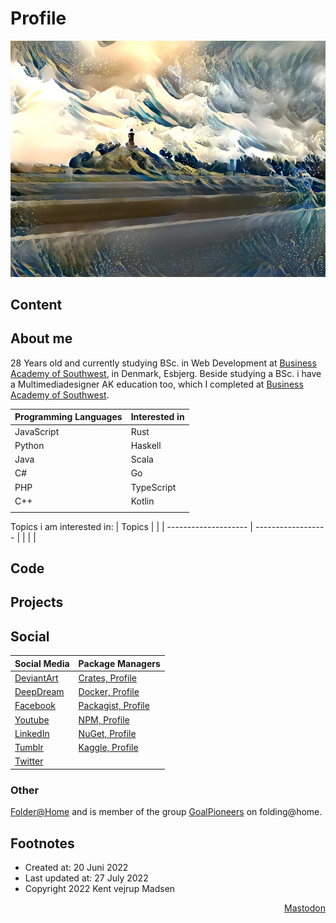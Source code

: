 # Profile
![Water Tower](./water_tower_background.jpg)

## Content


## About me
28 Years old and currently studying BSc. in Web Development 
at [Business Academy of Southwest](https://www.easv.dk/en/), in Denmark, Esbjerg.
Beside studying a BSc. i have a Multimediadesigner AK education too, 
which I completed at [Business Academy of Southwest](https://www.easv.dk/en/).


| Programming Languages | Interested in      |
| --------------------- | ------------------ |
| JavaScript            | Rust               |
| Python                | Haskell            |
| Java                  | Scala              |
| C#                    | Go                 |
| PHP                   | TypeScript         |
| C++                   | Kotlin             |
|                       |                    |



Topics i am interested in:
| Topics               |                    |
| -------------------- | ------------------ |
|                      |                    |


## Code


## Projects


## Social
| Social Media                                                             | Package Managers                                                   |
| ------------------------------------------------------------------------ | ------------------------------------------------------------------ |
| [DeviantArt](https://www.deviantart.com/designermadsen)                  | [Crates, Profile](https://crates.io/users/kentvejrupmadsen)        |
| [DeepDream](https://deepdreamgenerator.com/u/designermadsen)             | [Docker, Profile](https://hub.docker.com/u/designermadsen)         |
| [Facebook](https://www.facebook.com/kentvejrupmadsen/)                   | [Packagist, Profile](https://packagist.org/users/designermadsen/)  |
| [Youtube](https://www.youtube.com/channel/UCKKk3v5CdelOvhFcmvJ9Biw)      | [NPM, Profile](https://www.npmjs.com/~kentvejrupmadsen)            |
| [LinkedIn](https://www.linkedin.com/in/kent-vejrup-madsen/)              | [NuGet, Profile](https://www.nuget.org/profiles/GoalPioneers)      |
| [Tumblr](https://kent-vejrup-madsen.tumblr.com/)                         | [Kaggle, Profile](https://www.kaggle.com/kentvejrupmadsen)         |
| [Twitter](https://twitter.com/Designermadsen)                            |                                                                    |


### Other
[Folder@Home](https://stats.foldingathome.org/donor/name/designermadsen) and is member 
of the group [GoalPioneers](https://stats.foldingathome.org/team/258462) on folding@home.


## Footnotes
* Created at: 20 Juni 2022
* Last updated at: 27 July 2022
* Copyright 2022 Kent vejrup Madsen

<div align="right">
<a rel="me" href="https://mastodon.social/@Designermadsen">Mastodon</a>
</div>
